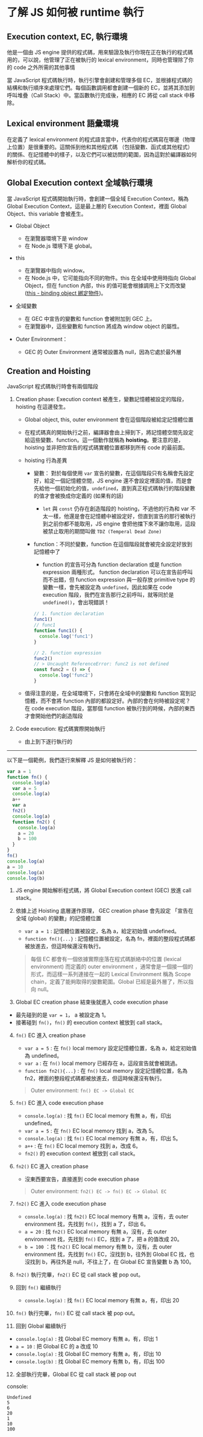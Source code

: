 # 了解 JS 如何被 runtime 執行

## Execution context, EC, 執行環境

他是一個由 JS engine 提供的程式碼，用來驗證及執行你現在正在執行的程式碼用的，可以說，他管理了正在被執行的 lexical environment，同時也管理除了你的 code 之外所需的其他事情

當 JavaScript 程式碼執行時，執行引擎會創建和管理多個 EC，並根據程式碼的結構和執行順序來處理它們。每個函數調用都會創建一個新的 EC，並將其添加到呼叫堆疊（Call Stack）中。當函數執行完成後，相應的 EC 將從 call stack 中移除。

## Lexical environment 語彙環境

在定義了 lexical environment 的程式語言當中，代表你的程式碼寫在哪邊（物理上位置）是很重要的。這關係到他和其他程式碼 （包括變數、函式或其他程式）的關係、在記憶體中的樣子，以及它們可以被訪問的範圍，因為這對於編譯器如何解析你的程式碼。

## Global Execution context 全域執行環境

當 JavaScript 程式碼開始執行時，會創建一個全域 Execution Context，稱為 Global Execution Context，這是最上層的 Execution Context，裡面 Global Object、this variable 會被產生。

- Global Object

  - 在瀏覽器環境下是 window
  - 在 Node.js 環境下是 global。

- this

  - 在瀏覽器中指向 window。
  - 在 Node.js 中，它可能指向不同的物件。this 在全域中使用時指向 Global Object，但在 function 內部，this 的值可能會根據調用上下文而改變 ([this - binding object 綁定物件](/Front-end/thisBindingObject))。

- 全域變數

  - 在 GEC 中宣告的變數和 function 會被附加到 GEC 上。
  - 在瀏覽器中，這些變數和 function 將成為 window object 的屬性。

- Outer Environment：
  - GEC 的 Outer Environment 通常被設置為 null，因為它處於最外層

## Creation and Hoisting

JavaScript 程式碼執行時會有兩個階段

1. Creation phase: Execution context 被產生，變數記憶體被設定的階段，hoisting 在這邊發生。

   - Global object, this, outer environment 會在這個階段被給定記憶體位置
   - 在程式碼真的開始執行之前，編譯器會由上掃到下，將記憶體空間先設定給這些變數、function。這一個動作就稱為 **hoisting**。要注意的是，hoisting 並非把你宣告的程式碼實體位置都移到所有 code 的最前面。
   - hoisting 行為差異

     - 變數： 對於每個使用 `var` 宣告的變數，在這個階段只有名稱會先設定好，給定一個記憶體空間，JS engine 還不會設定裡面的值，而是會先給他一個初始化的值，`undefined`，直到真正程式碼執行的階段變數的值才會被換成你定義的 (如果有的話)

       - `let` 與 `const` 仍存在創造階段的 hoisting，不過他的行為和 var 不太一樣，他還是會在記憶體中被設定好，但直到宣告的那行被執行到之前你都不能取用，JS engine 會把他擋下來不讓你取用，這段被禁止取用的期間叫做 `TDZ (Temperal Dead Zone)`

     - function：不同於變數，function 在這個階段就會被完全設定好放到記憶體中了

       - function 的宣告可分為 function declaration 或是 function expression 兩種形式。 function declaration 可以在宣告前呼叫而不出錯，但 function expression 與一般存放 primitive type 的變數一樣，會先被設定為 `undefined`，因此如果在 code execution 階段，我們在宣告那行之前呼叫，就等同於是 `undefined()`，會出現錯誤！

       ```js
       // 1. function declaration
       func1()
       // func1
       function func1() {
         console.log('func1')
       }

       // 2. function expression
       func2()
       // > Uncaught ReferenceError: func2 is not defined
       const func2 = () => {
         console.log('func2')
       }
       ```

   - 值得注意的是，在全域環境下，只會將在全域中的變數和 function 寫到記憶體，而不會將 function 內部的都設定好。內部的會在何時被設定呢？ 在 code execution 階段，當那個 function 被執行到的時候，內部的東西才會開始他們的創造階段

2. Code execution: 程式碼實際開始執行
   - 由上到下逐行執行的

---

以下是一個範例，我們逐行來解釋 JS 是如何被執行的：

```js
var a = 1
function fn() {
  console.log(a)
  var a = 5
  console.log(a)
  a++
  var a
  fn2()
  console.log(a)
  function fn2() {
    console.log(a)
    a = 20
    b = 100
  }
}
fn()
console.log(a)
a = 10
console.log(a)
console.log(b)
```

1. JS engine 開始解析程式碼，將 Global Execution context (GEC) 放進 call stack。

2. 依據上述 Hoisting 底層運作原理， GEC creation phase 會先設定 「宣告在全域 (global) 的變數」的記憶體位置

   - `var a = 1` : 記憶體位置被設定，名為 a，給定初始值 undefined。
   - `function fn(){...}` : 記憶體位置被設定，名為 fn，裡面的整段程式碼都被放進去，但這時候還沒有執行。

   > 每個 EC 都會有一個依據實際座落在程式碼脈絡中的位置 (lexical environment) 而定義的 outer environment ，通常會是一個接一個的形式，而這樣一系列連接在一起的 Lexical Environment 稱為 Scope chain，定義了能夠取得的變數範圍。Global 已經是最外層了，所以指向 null。

3. Global EC creation phase 結束後就進入 code execution phase

- 最先碰到的是 `var = 1`， a 被設定為 1。
- 接著碰到 `fn()`，`fn()` 的 execution context 被放到 call stack。

4. `fn()` EC 進入 creation phase

   - `var a = 5` : 在 `fn()` local memory 設定記憶體位置，名為 a，給定初始值為 undefined。
   - `var a` : 在 `fn()` local memory 已經存在 a，這段宣告就會被跳過。
   - `function fn2(){...}` : 在 `fn()` local memory 設定記憶體位置，名為 fn2，裡面的整段程式碼都被放進去，但這時候還沒有執行。

   > Outer environment: `fn() EC -> Global EC`

5. `fn()` EC 進入 code execution phase

   - `console.log(a)` : 找 `fn()` EC local memory 有無 a，有，印出 undefined。
   - `var a = 5` : 在 `fn()` EC local memory 找到 a，改為 5。
   - `console.log(a)` : 找 `fn()` EC local memory 有無 a，有，印出 5。
   - `a++` : 在 `fn()` EC local memory 找到 a，改成 6。
   - `fn2()` 的 execution context 被放到 call stack。

6. `fn2()` EC 進入 creation phase

   - 沒東西要宣告，直接進到 code execution phase

   > Outer environment: `fn2() EC -> fn() EC -> Global EC`

7. `fn2()` EC 進入 code execution phase

   - `console.log(a)` : 找 `fn2()` EC local memory 有無 a，沒有，去 outer environment 找，先找到 `fn()`，找到 a 了，印出 6。
   - `a = 20` : 找 `fn2()` EC local memory 有無 a，沒有，去 outer environment 找，先找到 `fn()` EC，找到 a 了，把 a 的值改成 20。
   - `b = 100` ：找 `fn2()` EC local memory 有無 b，沒有，去 outer environment 找，先找到 `fn()` EC，沒找到 b，往外到 Global EC 找，也沒找到 b，再往外是 null，不往上了，在 Global EC 宣告變數 b 為 100。

8. `fn2()` 執行完畢，`fn2()` EC 從 call stack 被 pop out。

9. 回到 `fn()` 繼續執行

   - `console.log(a)` : 找 `fn()` EC local memory 有無 a，有，印出 20

10. `fn()` 執行完畢，`fn()` EC 從 call stack 被 pop out。

11. 回到 Global 繼續執行

- `console.log(a)` : 找 Global EC memory 有無 a，有，印出 1
- `a = 10` : 把 Global EC 的 a 改成 10
- `console.log(a)` : 找 Global EC memory 有無 a，有，印出 10
- `console.log(b)` : 找 Global EC memory 有無 b，有，印出 100

12. 全部執行完畢，Global EC 從 call stack 被 pop out

console:

```
Undefined
5
6
20
1
10
100
```
